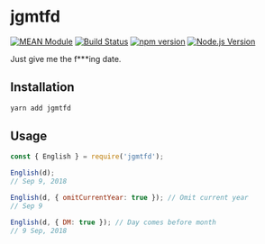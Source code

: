 # jgmtfd

[![MEAN Module](https://img.shields.io/badge/MEAN%20Module-TypeScript-blue.svg?style=flat-square)](https://github.com/mgenware/MEAN-Module)
[![Build Status](https://img.shields.io/travis/mgenware/jgmtfd.svg?style=flat-square&label=Build+Status)](https://travis-ci.org/mgenware/jgmtfd)
[![npm version](https://img.shields.io/npm/v/jgmtfd.svg?style=flat-square)](https://npmjs.com/package/jgmtfd)
[![Node.js Version](http://img.shields.io/node/v/jgmtfd.svg?style=flat-square)](https://nodejs.org/en/)

Just give me the f***ing date.

## Installation
```sh
yarn add jgmtfd
```

## Usage
```js
const { English } = require('jgmtfd');

English(d);
// Sep 9, 2018

English(d, { omitCurrentYear: true }); // Omit current year
// Sep 9

English(d, { DM: true }); // Day comes before month
// 9 Sep, 2018
```
